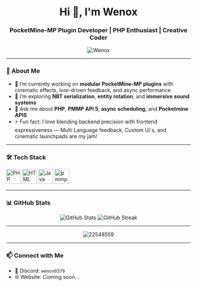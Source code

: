 <!-- Profile README for Wenox -->

<h1 align="center">Hi 👋, I'm Wenox</h1>
<h3 align="center">PocketMine-MP Plugin Developer | PHP Enthusiast | Creative Coder</h3>

<p align="center">
  <img src="https://komarev.com/ghpvc/?username=bisu-dev&label=Profile%20views&color=0e75b6&style=flat" alt="Wenox" />
</p>

---

### 🧠 About Me

- 🔭 I’m currently working on **modular PocketMine-MP plugins** with cinematic effects, lore-driven feedback, and async performance
- 🌱 I’m exploring **NBT serialization**, **entity rotation**, and **immersive sound systems**
- 💬 Ask me about **PHP**, **PMMP API 5**, **async scheduling**, and **Pocketmine APIS**
- ⚡ Fun fact: I love blending backend precision with frontend expressiveness — Multi Language feedback, Custom Ui`s, and cinematic launchpads are my jam!

---

### 🛠️ Tech Stack

<p align="left">
  <img src="https://cdn.jsdelivr.net/gh/devicons/devicon/icons/php/php-original.svg" alt="PHP" width="40" height="40"/>
  <img src="https://cdn.jsdelivr.net/gh/devicons/devicon/icons/html5/html5-original.svg" alt="HTML" width="40" height="40"/>
  <img src="https://cdn.jsdelivr.net/gh/devicons/devicon/icons/java/java-original.svg" alt="Java" width="40" height="40"/>
  <img width="40" height="40" alt="pmmp" src="https://github.com/user-attachments/assets/39b1ceb5-a456-496c-997e-3867895f876e" />

</p>

---

### 📊 GitHub Stats

<p align="center">
  <img src="https://github-readme-stats.vercel.app/api?username=wenox&show_icons=true&theme=tokyonight" alt="GitHub Stats" />
  <img src="https://github-readme-streak-stats.herokuapp.com/?user=wenox&theme=tokyonight" alt="GitHub Streak" />
</p>

---

<p align="center">
  <img alt="22548559" src="https://user-images.githubusercontent.com/74038190/225813708-98b745f2-7d22-48cf-9150-083f1b00d6c9.gif" />
</p>

---

### 📫 Connect with Me

- 💬 Discord: `wenox0379`
- 🌐 Website: Coming soon…
